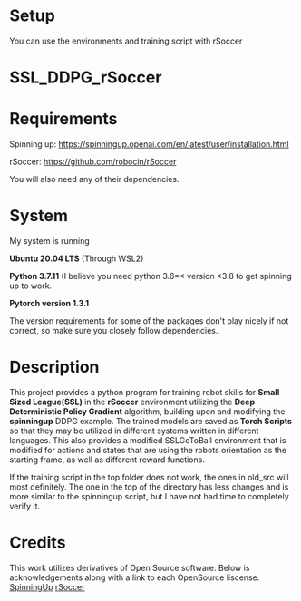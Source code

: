 # Setup
You can use the environments and training script with rSoccer

# SSL_DDPG_rSoccer
# Requirements
Spinning up: https://spinningup.openai.com/en/latest/user/installation.html

rSoccer: https://github.com/robocin/rSoccer

You will also need any of their dependencies.

# System
My system is running

**Ubuntu 20.04 LTS** (Through WSL2)

**Python 3.7.11** (I believe you need python 3.6=< version <3.8 to get spinning up to work.

**Pytorch version 1.3.1**

The version requirements for some of the packages don't play nicely if not correct, so make sure you closely follow dependencies.
# Description
This project provides a python program for training robot skills for **Small Sized League(SSL)** in the **rSoccer** environment utilizing the **Deep Deterministic Policy Gradient** algorithm, building upon and modifying the **spinningup** DDPG example. 
The trained models are saved as **Torch Scripts** so that they may be utilized in different systems written in different languages. 
This also provides a modified SSLGoToBall environment that is modified for actions and states that are using the robots orientation as the starting frame, as well as different reward functions.

If the training script in the top folder does not work, the ones in old_src will most definitely. The one in the top of the directory has less changes and is more similar to the spinningup script, but I have not had time to completely verify it.



# Credits
This work utilizes derivatives of Open Source software. Below is acknowledgements along with a link to each OpenSource liscense.
[SpinningUp](https://github.com/openai/spinningup/blob/master/LICENSE)
[rSoccer](https://github.com/robocin/rSoccer/blob/main/LICENSE)

